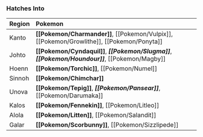 ### Hatches Into
Region | Pokemon
:--- | :---
Kanto | **[[Pokemon/Charmander]]**, [[Pokemon/Vulpix]], [[Pokemon/Growlithe]], [[Pokemon/Ponyta]]
Johto | **[[Pokemon/Cyndaquil]]**, _**[[Pokemon/Slugma]]**_, _**[[Pokemon/Houndour]]**_, [[Pokemon/Magby]]
Hoenn | **[[Pokemon/Torchic]]**, [[Pokemon/Numel]]
Sinnoh | **[[Pokemon/Chimchar]]**
Unova | **[[Pokemon/Tepig]]**, _**[[Pokemon/Pansear]]**_, [[Pokemon/Darumaka]]
Kalos | **[[Pokemon/Fennekin]]**, [[Pokemon/Litleo]]
Alola | **[[Pokemon/Litten]]**, [[Pokemon/Salandit]]
Galar | **[[Pokemon/Scorbunny]]**, [[Pokemon/Sizzlipede]]